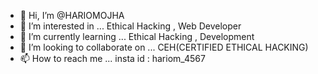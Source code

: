 - 👋 Hi, I’m @HARIOMOJHA
- 👀 I’m interested in ... Ethical Hacking  , Web Developer
- 🌱 I’m currently learning ... Ethical Hacking , Development
- 💞️ I’m looking to collaborate on ... CEH(CERTIFIED ETHICAL HACKING)
- 📫 How to reach me ... insta id : hariom_4567

<!---
HARIOMOJHA/HARIOMOJHA is a ✨ special ✨ repository because its `README.md` (this file) appears on your GitHub profile.
You can click the Preview link to take a look at your changes.
--->
